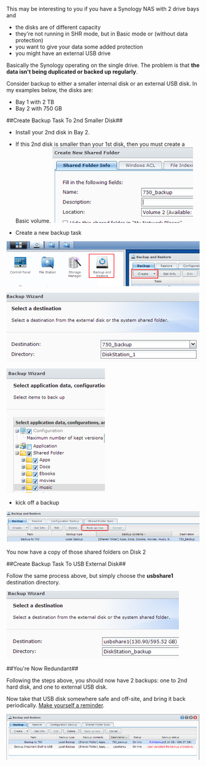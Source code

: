 <!--{Title:"", PublishedOn:"", Intro:""}-->

This may be interesting to you if you have a Synology NAS with 2 drive bays and

* the disks are of different capacity
* they're not running in SHR mode, but in Basic mode or  (without data protection)
* you want to give your data some added protection
* you might have an external USB drive

Basically the Synology operating on the single drive. The problem is that **the data isn't being duplicated or backed up regularly**.

Consider backup to either a smaller internal disk or an external USB disk. In my examples below, the disks are:

* Bay 1 with 2 TB
* Bay 2 with 750 GB   

##Create Backup Task To 2nd Smaller Disk##

* Install your 2nd disk in Bay 2.
* If this 2nd disk is smaller than your 1st disk, then you must create a Basic volume.
![](img/synology-create-shared-on-2nd-disk.png)

* Create a new backup task

![](img/synology-create-backup-task.png)

![](img/synology-backup-destination.png)

![](img/synology-backup-folders.png)

* kick off a backup

![](img/synology-backup-now.png)

You now have a copy of those shared folders on Disk 2
 

##Create Backup Task To USB External Disk##

Follow the same process above, but simply choose the **usbshare1** destination directory.

![](img/synology-backup-to-usb.png)


##You're Now Redundant##

Following the steps above, you should now have 2 backups: one to 2nd hard disk, and one to external USB disk.

Now take that USB disk somewhere safe and off-site, and bring it back periodically. [Make yourself a reminder](https://ifttt.com/recipes/121684).

![](img/synology-backup-to-2nd-disk.png)
